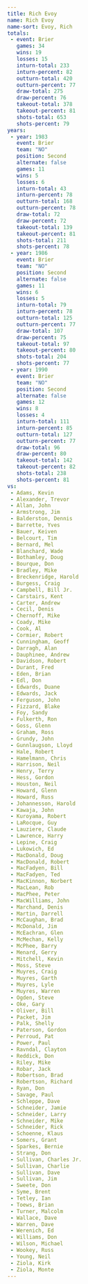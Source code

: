 ```yaml
---
title: Rich Evoy
name: Rich Evoy
name-sort: Evoy, Rich
totals:
 - event: Brier
   games: 34
   wins: 19
   losses: 15
   inturn-total: 233
   inturn-percent: 82
   outturn-total: 420
   outturn-percent: 77
   draw-total: 275
   draw-percent: 76
   takeout-total: 378
   takeout-percent: 81
   shots-total: 653
   shots-percent: 79
years:
 - year: 1983
   event: Brier
   team: "NO"
   position: Second
   alternate: false
   games: 11
   wins: 5
   losses: 6
   inturn-total: 43
   inturn-percent: 78
   outturn-total: 168
   outturn-percent: 78
   draw-total: 72
   draw-percent: 72
   takeout-total: 139
   takeout-percent: 81
   shots-total: 211
   shots-percent: 78
 - year: 1986
   event: Brier
   team: "NO"
   position: Second
   alternate: false
   games: 11
   wins: 6
   losses: 5
   inturn-total: 79
   inturn-percent: 78
   outturn-total: 125
   outturn-percent: 77
   draw-total: 107
   draw-percent: 75
   takeout-total: 97
   takeout-percent: 80
   shots-total: 204
   shots-percent: 77
 - year: 1990
   event: Brier
   team: "NO"
   position: Second
   alternate: false
   games: 12
   wins: 8
   losses: 4
   inturn-total: 111
   inturn-percent: 85
   outturn-total: 127
   outturn-percent: 77
   draw-total: 96
   draw-percent: 80
   takeout-total: 142
   takeout-percent: 82
   shots-total: 238
   shots-percent: 81
vs:
 - Adams, Kevin
 - Alexander, Trevor
 - Allan, John
 - Armstrong, Jim
 - Balderston, Dennis
 - Barrette, Yves
 - Bauer, Keiven
 - Belcourt, Tim
 - Bernard, Mel
 - Blanchard, Wade
 - Bothamley, Doug
 - Bourque, Don
 - Bradley, Mike
 - Breckenridge, Harold
 - Burgess, Craig
 - Campbell, Bill Jr.
 - Carstairs, Kent
 - Carter, Andrew
 - Cecil, Denis
 - Chernoff, Mike
 - Coady, Mike
 - Cook, Al
 - Cormier, Robert
 - Cunningham, Geoff
 - Darragh, Alan
 - Dauphinee, Andrew
 - Davidson, Robert
 - Durant, Fred
 - Eden, Brian
 - Edl, Don
 - Edwards, Duane
 - Edwards, Jack
 - Ferguson, John
 - Fizzard, Blake
 - Foy, Sandy
 - Fulkerth, Ron
 - Goss, Glenn
 - Graham, Ross
 - Grundy, John
 - Gunnlaugson, Lloyd
 - Hale, Robert
 - Hamelmann, Chris
 - Harrison, Neil
 - Henry, Terry
 - Hess, Gordon
 - Houston, Neil
 - Howard, Glenn
 - Howard, Russ
 - Johannesson, Harold
 - Kawaja, John
 - Kuroyama, Robert
 - LaRocque, Guy
 - Lauziere, Claude
 - Lawrence, Harry
 - Lepine, Craig
 - Lukowich, Ed
 - MacDonald, Doug
 - MacDonald, Robert
 - MacFadyen, Bill
 - MacFadyen, Ted
 - MacKinnon, Norbert
 - MacLean, Rob
 - MacPhee, Peter
 - MacWilliams, John
 - Marchand, Denis
 - Martin, Darrell
 - McCaughan, Brad
 - McDonald, Jim
 - McEachran, Glen
 - McMechan, Kelly
 - McPhee, Barry
 - Menard, Gerry
 - Mitchell, Kevin
 - Moss, Steve
 - Muyres, Craig
 - Muyres, Garth
 - Muyres, Lyle
 - Muyres, Warren
 - Ogden, Steve
 - Oke, Gary
 - Oliver, Bill
 - Packet, Jim
 - Palk, Shelly
 - Paterson, Gordon
 - Perroud, Pat
 - Power, Paul
 - Ravndal, Clayton
 - Reddick, Don
 - Riley, Mike
 - Robar, Jack
 - Robertson, Brad
 - Robertson, Richard
 - Ryan, Don
 - Savage, Paul
 - Schleppe, Dave
 - Schneider, Jamie
 - Schneider, Larry
 - Schneider, Mike
 - Schneider, Rick
 - Schoenne, Klaus
 - Somers, Grant
 - Sparkes, Bernie
 - Strang, Don
 - Sullivan, Charles Jr.
 - Sullivan, Charlie
 - Sullivan, Dave
 - Sullivan, Jim
 - Sweete, Don
 - Syme, Brent
 - Tetley, Ian
 - Toews, Brian
 - Turner, Malcolm
 - Wallace, Dave
 - Warren, Dave
 - Werenich, Ed
 - Williams, Don
 - Wilson, Michael
 - Wookey, Russ
 - Young, Neil
 - Ziola, Kirk
 - Ziola, Monte
---
```

